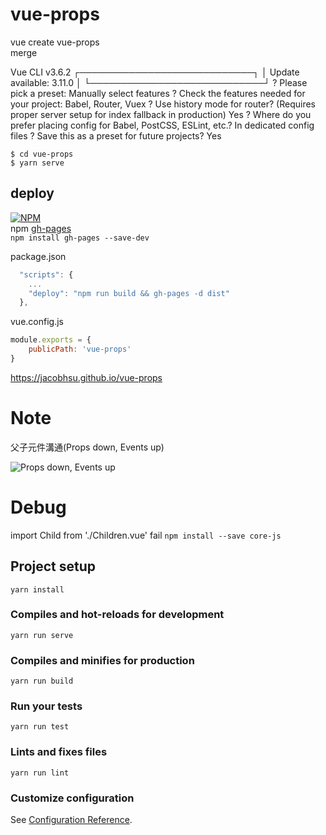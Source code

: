 # vue-props

vue create vue-props  
merge  


Vue CLI v3.6.2
┌────────────────────────────┐
│  Update available: 3.11.0  │
└────────────────────────────┘
? Please pick a preset: Manually select features
? Check the features needed for your project: Babel, Router, Vuex
? Use history mode for router? (Requires proper server setup for index fallback in production) Yes
? Where do you prefer placing config for Babel, PostCSS, ESLint, etc.? In dedicated config files
? Save this as a preset for future projects? Yes

`$ cd vue-props`  
`$ yarn serve`

## deploy  

[![NPM](https://nodei.co/npm/gh-pages.png?downloads=true&stars=true)](https://nodei.co/npm/gh-pages/)   
npm [gh-pages](https://www.npmjs.com/package/gh-pages)  
`npm install gh-pages --save-dev`  

package.json
```js
  "scripts": {
	...
    "deploy": "npm run build && gh-pages -d dist"
  },
```

vue.config.js 
```js
module.exports = {
    publicPath: 'vue-props'   
}
```
https://jacobhsu.github.io/vue-props  


# Note

父子元件溝通(Props down, Events up) 

![Props down, Events up](https://d1dwq032kyr03c.cloudfront.net/upload/images/20180105/20107673f0zb0ZxRz9.png)

# Debug

import Child from './Children.vue' fail
`npm install --save core-js`  

## Project setup
```
yarn install
```

### Compiles and hot-reloads for development
```
yarn run serve
```

### Compiles and minifies for production
```
yarn run build
```

### Run your tests
```
yarn run test
```

### Lints and fixes files
```
yarn run lint
```

### Customize configuration
See [Configuration Reference](https://cli.vuejs.org/config/).
